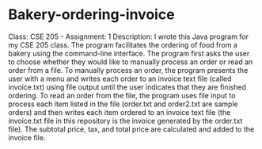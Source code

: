 # Bakery-ordering-invoice
Class: CSE 205 - Assignment: 1
Description: I wrote this Java program for my CSE 205 class. The program facilitates the ordering of food from a bakery using the command-line interface. The program first asks the user to choose whether they would like to manually process an order or read an order from a file. To manually process an order, the program presents the user with a menu and writes each order to an invoice text file (called invoice.txt) using file output until the user indicates that they are finished ordering. To read an order from the file, the program uses file input to process each item listed in the file (order.txt and order2.txt are sample orders) and then writes each item ordered to an invoice text file (the invoice.txt file in this repository is the invoice generated by the order.txt file). The subtotal price, tax, and total price are calculated and added to the invoice file.
